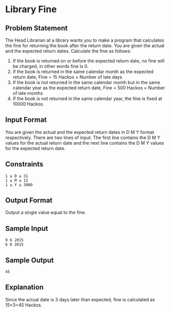 # Library Fine

## Problem Statement

The Head Librarian at a library wants you to make a program that calculates the fine for returning the book after the return date. You are given the actual and the expected return dates. Calculate the fine as follows:

1. If the book is returned on or before the expected return date, no fine will be charged, in other words fine is 0.
2. If the book is returned in the same calendar month as the expected return date, Fine = 15 Hackos × Number of late days
3. If the book is not returned in the same calendar month but in the same calendar year as the expected return date, Fine = 500 Hackos × Number of late months
4. If the book is not returned in the same calendar year, the fine is fixed at 10000 Hackos.

## Input Format

You are given the actual and the expected return dates in D M Y format respectively. There are two lines of input. The first line contains the D M Y values for the actual return date and the next line contains the D M Y values for the expected return date.

## Constraints
```
1 ≤ D ≤ 31
1 ≤ M ≤ 12
1 ≤ Y ≤ 3000
```
## Output Format

Output a single value equal to the fine.

## Sample Input
```
9 6 2015
6 6 2015
```
## Sample Output
```
45
```
## Explanation

Since the actual date is 3 days later than expected, fine is calculated as 15×3=45 Hackos.
